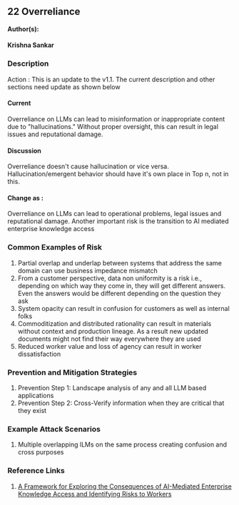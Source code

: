 ## 22 Overreliance

**Author(s):**
#### Krishna Sankar

### Description

Action : This is an update to the v1.1. The current description and other sections need update as shown below

#### Current
Overreliance on LLMs can lead to misinformation or inappropriate content due to "hallucinations." Without
proper oversight, this can result in legal issues and reputational damage.

#### Discussion
Overreliance doesn't cause hallucination or vice versa. Hallucination/emergent behavior should have it's own place in Top n, not in this.

#### Change as :
Overreliance on LLMs can lead to operational problems, legal issues and reputational damage. Another important risk is the transition to AI mediated enterprise knowledge access

### Common Examples of Risk

1. Partial overlap and underlap between systems that address the same domain can use business impedance mismatch
2. From a customer perspective, data non uniformity is a risk i.e., depending on which way they come in, they will get different answers. Even the answers would be different depending on the question they ask
3. System opacity can result in confusion for customers as well as internal folks
4. Commoditization and distributed rationality can result in materials without context and production lineage. As a result new updated documents might not find their way everywhere they are used 
5. Reduced worker value and loss of agency can result in worker dissatisfaction

### Prevention and Mitigation Strategies

1. Prevention Step 1: Landscape analysis of any and all LLM based applications
2. Prevention Step 2: Cross-Verify information when they are critical that they exist 

### Example Attack Scenarios

1. Multiple overlapping lLMs on the same process creating confusion and cross purposes

### Reference Links

1. [A Framework for Exploring the Consequences of AI-Mediated Enterprise Knowledge Access and Identifying Risks to Workers](https://www.microsoft.com/en-us/research/publication/a-framework-for-exploring-the-consequences-of-ai-mediated-enterprise-knowledge-access-and-identifying-risks-to-workers/)
